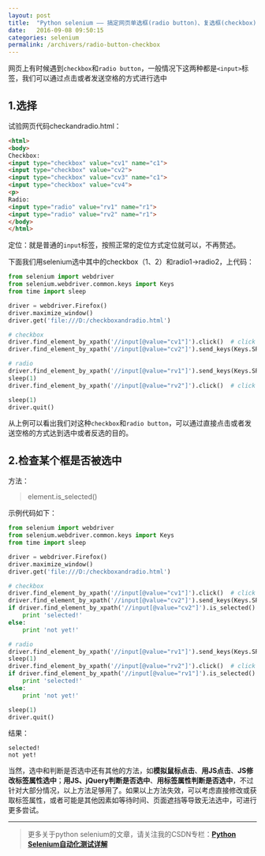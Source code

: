 ```yaml
---
layout: post
title:  "Python selenium —— 搞定网页单选框(radio button)、复选框(checkbox)"
date:   2016-09-08 09:50:15
categories: selenium
permalink: /archivers/radio-button-checkbox
---
```


网页上有时候遇到`checkbox`和`radio button`，一般情况下这两种都是`<input>`标签，我们可以通过点击或者发送空格的方式进行选中

## **1.选择**

试验网页代码checkandradio.html：

```html
<html>
<body>
Checkbox:
<input type="checkbox" value="cv1" name="c1">
<input type="checkbox" value="cv2">
<input type="checkbox" value="cv3" name="c1">
<input type="checkbox" value="cv4">
<p>
Radio:
<input type="radio" value="rv1" name="r1">
<input type="radio" value="rv2" name="r1">
</body>
</html>
```

定位：就是普通的`input`标签，按照正常的定位方式定位就可以，不再赘述。

下面我们用selenium选中其中的checkbox（1、2）和radio1->radio2，上代码：

```python
from selenium import webdriver
from selenium.webdriver.common.keys import Keys
from time import sleep

driver = webdriver.Firefox()
driver.maximize_window()
driver.get('file:///D:/checkboxandradio.html')

# checkbox
driver.find_element_by_xpath('//input[@value="cv1"]').click()  # click
driver.find_element_by_xpath('//input[@value="cv2"]').send_keys(Keys.SPACE)  # send space

# radio
driver.find_element_by_xpath('//input[@value="rv1"]').send_keys(Keys.SPACE)  # send space
sleep(1)
driver.find_element_by_xpath('//input[@value="rv2"]').click()  # click

sleep(1)
driver.quit()
```

从上例可以看出我们对这种`checkbox`和`radio button`，可以通过直接点击或者发送空格的方式达到选中或者反选的目的。

## **2.检查某个框是否被选中**

方法：

> element.is_selected()

示例代码如下：

```python
from selenium import webdriver
from selenium.webdriver.common.keys import Keys
from time import sleep

driver = webdriver.Firefox()
driver.maximize_window()
driver.get('file:///D:/checkboxandradio.html')

# checkbox
driver.find_element_by_xpath('//input[@value="cv1"]').click()  # click
driver.find_element_by_xpath('//input[@value="cv2"]').send_keys(Keys.SPACE)  # send space
if driver.find_element_by_xpath('//input[@value="cv2"]').is_selected():
    print 'selected!'
else:
    print 'not yet!'

# radio
driver.find_element_by_xpath('//input[@value="rv1"]').send_keys(Keys.SPACE)  # send space
sleep(1)
driver.find_element_by_xpath('//input[@value="rv2"]').click()  # click
if driver.find_element_by_xpath('//input[@value="rv1"]').is_selected():
    print 'selected!'
else:
    print 'not yet!'

sleep(1)
driver.quit()
```

结果：

```
selected!
not yet!
```

当然，选中和判断是否选中还有其他的方法，如**模拟鼠标点击**、**用JS点击**、**JS修改标签属性选中**；**用JS、jQuery判断是否选中**、**用标签属性判断是否选中**，不过针对大部分情况，以上方法足够用了。如果以上方法失效，可以考虑直接修改或获取标签属性，或者可能是其他因素如等待时间、页面遮挡等导致无法选中，可进行更多尝试。

****

> 更多关于python selenium的文章，请关注我的CSDN专栏：**[Python Selenium自动化测试详解](http://blog.csdn.net/column/details/12694.html)**

